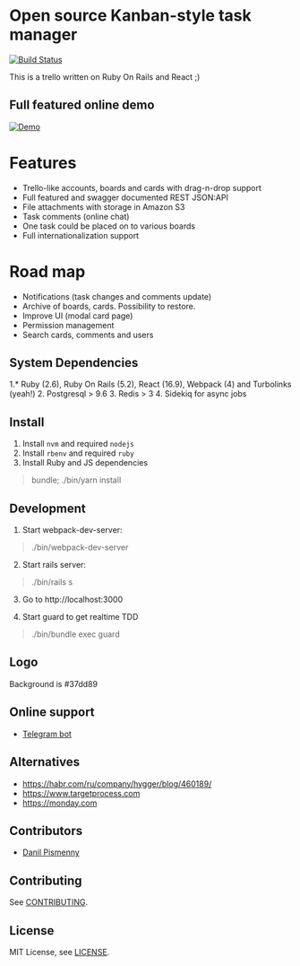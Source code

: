 # Open source Kanban-style task manager

[![Build Status](https://travis-ci.org/BrandyMint/tasky.svg?branch=master)](https://travis-ci.org/BrandyMint/tasky)

This is a trello written on Ruby On Rails and React ;)

## Full featured online demo

[![Demo](https://tasky.online/demo.png)](https://tasky.online)

# Features

* Trello-like accounts, boards and cards with drag-n-drop support
* Full featured and swagger documented REST JSON:API
* File attachments with storage in Amazon S3
* Task comments (online chat)
* One task could be placed on to various boards
* Full internationalization support

# Road map

* Notifications (task changes and comments update)
* Archive of boards, cards. Possibility to restore.
* Improve UI (modal card page)
* Permission management
* Search cards, comments and users

## System Dependencies

1.* Ruby (2.6), Ruby On Rails (5.2), React (16.9), Webpack (4) and Turbolinks (yeah!)
2. Postgresql > 9.6
3. Redis > 3
4. Sidekiq for async jobs

## Install

1. Install `nvm` and required `nodejs`
2. Install `rbenv` and required `ruby`
3. Install Ruby and JS dependencies

> bundle; ./bin/yarn install

## Development

1. Start webpack-dev-server:

> ./bin/webpack-dev-server

2. Start rails server:

> ./bin/rails s

3. Go to http://localhost:3000

4. Start guard to get realtime TDD

> ./bin/bundle exec guard

## Logo

Background is #37dd89

## Online support

* [Telegram bot](http://t.me/tasky_chaport_bot)

## Alternatives

* https://habr.com/ru/company/hygger/blog/460189/
* https://www.targetprocess.com
* https://monday.com

## Contributors

* [Danil Pismenny](https://github.com/dapi)

## Contributing

See [CONTRIBUTING](CONTRIBUTING.md).

## License

MIT License, see [LICENSE](LICENSE).
